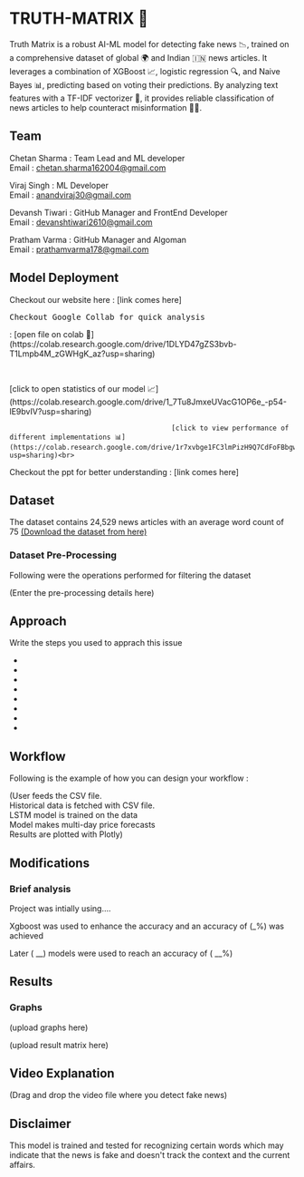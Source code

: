 
# TRUTH-MATRIX 📰

Truth Matrix is a robust AI-ML model for detecting fake news 📉, trained on a comprehensive dataset of global 🌍 and Indian 🇮🇳 news articles. It leverages a combination of XGBoost 📈, logistic regression 🔍, and Naive Bayes 📊, predicting based on voting their predictions. By analyzing text features with a TF-IDF vectorizer 🧩, it provides reliable classification of news articles to help counteract misinformation 🚫📰.


## Team

Chetan Sharma : Team Lead and ML developer  
Email : chetan.sharma162004@gmail.com

Viraj Singh : ML Developer  
Email : anandviraj30@gmail.com

Devansh Tiwari : GitHub Manager and FrontEnd Developer  
Email : devanshtiwari2610@gmail.com

Pratham Varma : GitHub Manager and Algoman  
Email : prathamvarma178@gmail.com


## Model Deployment

Checkout our website here : [link comes here]  
<pre>Checkout Google Collab for quick analysis </pre>: [open file on colab 📂](https://colab.research.google.com/drive/1DLYD47gZS3bvb-T1Lmpb4M_zGWHgK_az?usp=sharing)<br>
<pre>                                 </pre>[click to open statistics of our model 📈](https://colab.research.google.com/drive/1_7Tu8JmxeUVacG1OP6e_-p54-lE9bvIV?usp=sharing)<br>
                                            [click to view performance of different implementations 📊](https://colab.research.google.com/drive/1r7xvbge1FC3lmPizH9Q7CdFoFBbgwURH?usp=sharing)<br>
Checkout the ppt for better understanding : [link comes here]


## Dataset 

The dataset contains 24,529 news articles with an average word count of 75
[(Download the dataset from here)](https://drive.google.com/drive/folders/1ZkP59nvC50pb241gLSIgGGf_615TQM0u?usp=sharing)

### Dataset Pre-Processing

Following were the operations performed for filtering the dataset

(Enter the pre-processing details here)




## Approach

Write the steps you used to apprach this issue

* 
* 
* 
* 
* 
* 
* 
* 

## Workflow

Following is the example of how you can design your workflow :

(User feeds the CSV file.  
Historical data is fetched with CSV file.  
LSTM model is trained on the data    
Model makes multi-day price forecasts  
Results are plotted with Plotly)
## Modifications

### Brief analysis

Project was intially using....  

Xgboost was used to enhance the accuracy and an accuracy of (_%) was achieved

Later ( __) models were used to reach an accuracy of ( __%)





## Results

### Graphs

(upload graphs here)

(upload result matrix here)
## Video Explanation 

(Drag and drop the video file where you detect fake news)
## Disclaimer

This model is trained and tested for recognizing certain words which may indicate that the news is fake and doesn't track the context and the current affairs.
